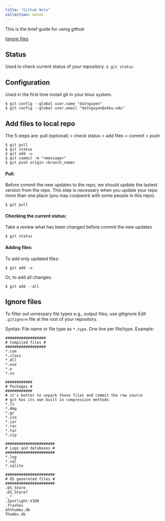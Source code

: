 ```yaml
---
title: "Github Note"
collection: notes
---
```


This is the brief guide for using github

[Ignore files](#ignore-files)

## Status
Used to check current status of your repository.
`$ git status`
## Configuration
Used in the first time install git in your linux system.
```
$ git config --global user.name "datnguyen"
$ git config --global user.email "datnguyen@skku.edu"
```
## Add files to local repo
The 5 steps are: pull (optional) > check status > add files > commit > push
```
$ git pull
$ git status
$ git add -u
$ git commit -m "<message>"
$ git push origin <branch_name>
```

#### Pull: 

Before commit the new updates to the repo, we should update the lastest version from the repo. This step is necessary when you update your repo more than one place (you may coopwork with some people in this repo).
```
$ git pull
```
#### Checking the current status:

Take a review what has been changed before commit the new updates
```
$ git status
```
#### Adding files:
To add only updated files:
```
$ git add -u
```
Or, to add all changes:
```
$ git add --all
```

## Ignore files
To filter out unnessary file types e.g., output files, use gitignore
Edit `.gitignore` file at the root of your repository.

Syntax: File name or file type as `*.type`. One line per file/type.
Example:
```
##################
# Compiled files #
##################
*.com
*.class
*.dll
*.exe
*.o
*.so

############
# Packages #
############
# it's better to unpack these files and commit the raw source
# git has its own built in compression methods
*.7z
*.dmg
*.gz
*.iso
*.jar
*.rar
*.tar
*.zip

######################
# Logs and databases #
######################
*.log
*.sql
*.sqlite

######################
# OS generated files #
######################
.DS_Store
.DS_Store?
._*
.Spotlight-V100
.Trashes
ehthumbs.db
Thumbs.db

```
